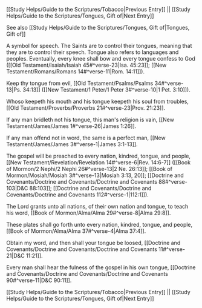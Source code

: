 [[Study Helps/Guide to the Scriptures/Tobacco|Previous Entry]]  ||  [[Study Helps/Guide to the Scriptures/Tongues, Gift of|Next Entry]]

 See also [[Study Helps/Guide to the Scriptures/Tongues, Gift of|Tongues, Gift of]]

 A symbol for speech. The Saints are to control their tongues, meaning that they are to control their speech. Tongue also refers to languages and peoples. Eventually, every knee shall bow and every tongue confess to God ([[Old Testament/Isaiah/Isaiah 45#^verse-23|Isa. 45:23]]; [[New Testament/Romans/Romans 14#^verse-11|Rom. 14:11]]).

 Keep thy tongue from evil, [[Old Testament/Psalms/Psalms 34#^verse-13|Ps. 34:13]] ([[New Testament/1 Peter/1 Peter 3#^verse-10|1 Pet. 3:10]]).

 Whoso keepeth his mouth and his tongue keepeth his soul from troubles, [[Old Testament/Proverbs/Proverbs 21#^verse-23|Prov. 21:23]].

 If any man bridleth not his tongue, this man's religion is vain, [[New Testament/James/James 1#^verse-26|James 1:26]].

 If any man offend not in word, the same is a perfect man, [[New Testament/James/James 3#^verse-1|James 3:1-13]].

 The gospel will be preached to every nation, kindred, tongue, and people, [[New Testament/Revelation/Revelation 14#^verse-6|Rev. 14:6-7]] ([[Book of Mormon/2 Nephi/2 Nephi 26#^verse-13|2 Ne. 26:13]]; [[Book of Mormon/Mosiah/Mosiah 3#^verse-13|Mosiah 3:13, 20]]; [[Doctrine and Covenants/Doctrine and Covenants/Doctrine and Covenants 88#^verse-103|D&C 88:103]]; [[Doctrine and Covenants/Doctrine and Covenants/Doctrine and Covenants 112#^verse-1|112:1]]).

 The Lord grants unto all nations, of their own nation and tongue, to teach his word, [[Book of Mormon/Alma/Alma 29#^verse-8|Alma 29:8]].

 These plates shall go forth unto every nation, kindred, tongue, and people, [[Book of Mormon/Alma/Alma 37#^verse-4|Alma 37:4]].

 Obtain my word, and then shall your tongue be loosed, [[Doctrine and Covenants/Doctrine and Covenants/Doctrine and Covenants 11#^verse-21|D&C 11:21]].

 Every man shall hear the fulness of the gospel in his own tongue, [[Doctrine and Covenants/Doctrine and Covenants/Doctrine and Covenants 90#^verse-11|D&C 90:11]].

[[Study Helps/Guide to the Scriptures/Tobacco|Previous Entry]]  ||  [[Study Helps/Guide to the Scriptures/Tongues, Gift of|Next Entry]]